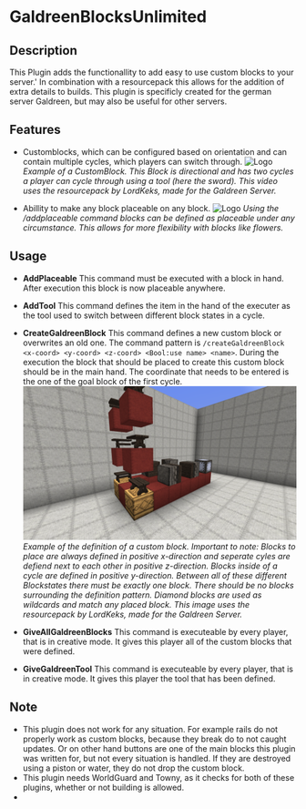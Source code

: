 # GaldreenBlocksUnlimited

## Description
This Plugin adds the functionallity to add easy to use custom blocks to your server.'
In combination with a resourcepack this allows for the addition of extra details to builds.
This plugin is specificly created for the german server Galdreen, but may also be useful for other servers.

## Features
- Customblocks, which can be configured based on orientation and can contain multiple cycles, which players can switch through.
    ![Logo](./Doc/PlaceBank.gif "Galdreenblock")
    *Example of a CustomBlock. This Block is directional and has two cycles a player can cycle through using a tool (here the sword).
    This video uses the resourcepack by LordKeks, made for the Galdreen Server.*

- Abillity to make any block placeable on any block.
  ![Logo](./Doc/PlaceAble.gif "AddPlaceable")
  *Using the /addplaceable command blocks can be defined as placeable under any circumstance. This allows for more flexibility with blocks like flowers.*

## Usage
- **AddPlaceable**
    This command must be executed with a block in hand. After execution this block is now placeable anywhere.
- **AddTool**
    This command defines the item in the hand of the executer as the tool used to switch between different block states in a cycle.
- **CreateGaldreenBlock**
    This command defines a new custom block or overwrites an old one. The command pattern is ``/createGaldreenBlock <x-coord> <y-coord> <z-coord> <Bool:use name> <name>``. During the execution the block that should be placed to create this custom  block should be in the main hand. The coordinate that needs to be entered is the one of the goal block of the first cycle.
  ![Logo](./Doc/BlockDefinition.png "Definition")
  *Example of the definition of a custom block. Important to note: Blocks to place are always defined in positive x-direction and seperate cyles are defiend next to each other in positive z-direction. Blocks inside of a cycle are defined in positive y-direction. Between all of these different Blockstates there must be exactly one block. There should be no blocks surrounding the definition pattern. Diamond blocks are used as wildcards and match any placed block.
  This image uses the resourcepack by LordKeks, made for the Galdreen Server.*
- **GiveAllGaldreenBlocks**
   This command is executeable by every player, that is in creative mode. It gives this player all of the custom blocks that were defined.
  
- **GiveGaldreenTool**
    This command is executeable by every player, that is in creative mode. It gives this player the tool that has been defined.

## Note
- This plugin does not work for any situation. For example rails do not properly work as custom blocks, because they break do to not caught updates. Or on other hand buttons are one of the main blocks this plugin was written for, but not every situation is handled. If they are destroyed using a piston or water, they do not drop the custom block.
- This plugin needs WorldGuard and Towny, as it checks for both of these plugins, whether or not building is allowed.
- 